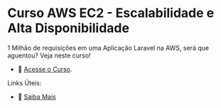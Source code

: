 # Curso AWS EC2 - Escalabilidade e Alta Disponibilidade

1 Milhão de requisições em uma Aplicação Laravel na AWS, será que aguentou? Veja neste curso!

- :movie_camera: [Acesse o Curso](https://academy.especializati.com.br/curso/aws-ec2-escalabilidade-e-alta-disponibilidade).


Links Úteis:

- :tada: [Saiba Mais](https://linktr.ee/especializati)
